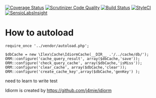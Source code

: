[![Coverage Status](https://coveralls.io/repos/github/iLexN/Idiorm-Cache/badge.svg?branch=master)](https://coveralls.io/github/iLexN/Idiorm-Cache?branch=master)
[![Scrutinizer Code Quality](https://scrutinizer-ci.com/g/iLexN/Idiorm-Cache/badges/quality-score.png?b=master)](https://scrutinizer-ci.com/g/iLexN/Idiorm-Cache/?branch=master)
[![Build Status](https://travis-ci.org/iLexN/Idiorm-Cache.svg?branch=master)](https://travis-ci.org/iLexN/Idiorm-Cache)
[![StyleCI](https://styleci.io/repos/44163582/shield)](https://styleci.io/repos/44163582)
[![SensioLabsInsight](https://insight.sensiolabs.com/projects/9b916edb-0aa6-4811-a2e3-b9acbb1d4250/mini.png)](https://insight.sensiolabs.com/projects/9b916edb-0aa6-4811-a2e3-b9acbb1d4250)

# How to autoload


    require_once '../vendor/autoload.php';

    $dbCache = new \Ilex\Cache\IdiormCache(__DIR__ .'/../cache/db/');
    ORM::configure('cache_query_result', array($dbCache,'save'));
    ORM::configure('check_query_cache', array($dbCache,'isMiss'));
    ORM::configure('clear_cache', array($dbCache,'clear'));
    ORM::configure('create_cache_key',array($dbCache,'genKey') );



need to learn to write test

Idiorm is created by https://github.com/j4mie/idiorm
